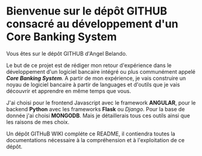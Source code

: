 # Bienvenue sur le dépôt GITHUB consacré au développement d'un Core Banking System

Vous êtes sur le dépôt GITHUB d'Angel Belando.

Le but de ce projet est de rédiger mon retour d'expérience dans le développement d'un logiciel bancaire intégré ou plus communément appelé ***Core Banking System***. 
A partir de mon expérience, je vais construire un noyau de logiciel bancaire à partir de languages et d'outils que je vais découvrir et apprendre en même temps que vous.

J'ai choisi pour le frontend Javascript avec le framework **ANGULAR**, pour le backend **Python** avec les frameworks **Flask** ou *Django*. 
Pour la base de donnée j'ai choisi **MONGODB**.
Mais je détaillerais tous ces outils ainsi que les raisons de mes choix.

Un dépôt GITHuB WIKI compléte ce README, il contiendra toutes la documentations nécessaire à la compréhension et à l'exploitation de ce dépôt.
